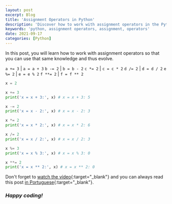 ```yaml
---
layout: post
excerpt: Blog
title: 'Assignment Operators in Python'
description: 'Discover how to work with assignment operators in the Python programming language. Get answers to your questions with the theory and examples presented.'
keywords: 'python, assignment operators, assignment, operators'
date: 2021-09-17
categories: [Python]
---
```


In this post, you will learn how to work with assignment operators so that you can use that same knowledge and thus evolve.

`a += 3` | `a = a + 3`
`b -= 2` | `b = b - 2`
`c *= 2` | `c = c * 2`
`d /= 2` | `d = d / 2`
`e %= 2` | `e = e % 2`
`f **= 2` | `f = f ** 2`

```python
x = 2

x += 3
print('x = x + 3:', x) # x = x + 3: 5

x -= 2
print('x = x - 2:', x) # x = x - 2: 3

x *= 2
print('x = x * 2:', x) # x = x * 2: 6

x /= 2
print('x = x / 2:', x) # x = x / 2: 3

x %= 3
print('x = x % 3:', x) # x = x % 3: 0

x **= 2
print('x = x ** 2:', x) # x = x ** 2: 0
```

Don't forget to [watch the vídeo](https://youtu.be/gV9e6zsEO5M){:target="\_blank"} and you can always read this post [in Portuguese](https://caffeinealgorithm.com/blog/20210917/operadores-de-atribuicao-em-python/){:target="\_blank"}.

### _Happy coding!_
